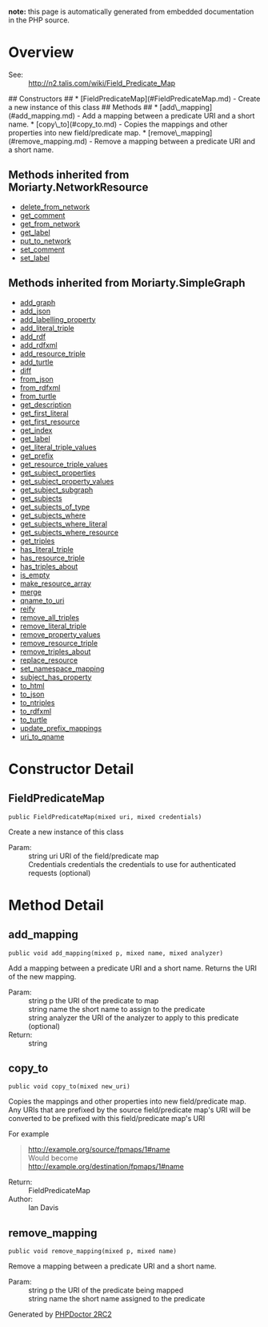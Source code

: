 **note:** this page is automatically generated from embedded documentation in the PHP source.

# Overview #

<dl>
<dt>See:</dt>
<dd><a href='http://n2.talis.com/wiki/Field_Predicate_Map'>http://n2.talis.com/wiki/Field_Predicate_Map</a></dd>
</dl>
## Constructors ##
  * [FieldPredicateMap](#FieldPredicateMap.md) - Create a new instance of this class
## Methods ##
  * [add\_mapping](#add_mapping.md) - Add a mapping between a predicate URI and a short name.
  * [copy\_to](#copy_to.md) - Copies the mappings and other properties into new field/predicate map.
  * [remove\_mapping](#remove_mapping.md) - Remove a mapping between a predicate URI and a short name.

## Methods inherited from Moriarty.NetworkResource ##

  * [delete\_from\_network](NetworkResource#delete_from_network.md)
  * [get\_comment](NetworkResource#get_comment.md)
  * [get\_from\_network](NetworkResource#get_from_network.md)
  * [get\_label](NetworkResource#get_label.md)
  * [put\_to\_network](NetworkResource#put_to_network.md)
  * [set\_comment](NetworkResource#set_comment.md)
  * [set\_label](NetworkResource#set_label.md)
## Methods inherited from Moriarty.SimpleGraph ##

  * [add\_graph](SimpleGraph#add_graph.md)
  * [add\_json](SimpleGraph#add_json.md)
  * [add\_labelling\_property](SimpleGraph#add_labelling_property.md)
  * [add\_literal\_triple](SimpleGraph#add_literal_triple.md)
  * [add\_rdf](SimpleGraph#add_rdf.md)
  * [add\_rdfxml](SimpleGraph#add_rdfxml.md)
  * [add\_resource\_triple](SimpleGraph#add_resource_triple.md)
  * [add\_turtle](SimpleGraph#add_turtle.md)
  * [diff](SimpleGraph#diff.md)
  * [from\_json](SimpleGraph#from_json.md)
  * [from\_rdfxml](SimpleGraph#from_rdfxml.md)
  * [from\_turtle](SimpleGraph#from_turtle.md)
  * [get\_description](SimpleGraph#get_description.md)
  * [get\_first\_literal](SimpleGraph#get_first_literal.md)
  * [get\_first\_resource](SimpleGraph#get_first_resource.md)
  * [get\_index](SimpleGraph#get_index.md)
  * [get\_label](SimpleGraph#get_label.md)
  * [get\_literal\_triple\_values](SimpleGraph#get_literal_triple_values.md)
  * [get\_prefix](SimpleGraph#get_prefix.md)
  * [get\_resource\_triple\_values](SimpleGraph#get_resource_triple_values.md)
  * [get\_subject\_properties](SimpleGraph#get_subject_properties.md)
  * [get\_subject\_property\_values](SimpleGraph#get_subject_property_values.md)
  * [get\_subject\_subgraph](SimpleGraph#get_subject_subgraph.md)
  * [get\_subjects](SimpleGraph#get_subjects.md)
  * [get\_subjects\_of\_type](SimpleGraph#get_subjects_of_type.md)
  * [get\_subjects\_where](SimpleGraph#get_subjects_where.md)
  * [get\_subjects\_where\_literal](SimpleGraph#get_subjects_where_literal.md)
  * [get\_subjects\_where\_resource](SimpleGraph#get_subjects_where_resource.md)
  * [get\_triples](SimpleGraph#get_triples.md)
  * [has\_literal\_triple](SimpleGraph#has_literal_triple.md)
  * [has\_resource\_triple](SimpleGraph#has_resource_triple.md)
  * [has\_triples\_about](SimpleGraph#has_triples_about.md)
  * [is\_empty](SimpleGraph#is_empty.md)
  * [make\_resource\_array](SimpleGraph#make_resource_array.md)
  * [merge](SimpleGraph#merge.md)
  * [qname\_to\_uri](SimpleGraph#qname_to_uri.md)
  * [reify](SimpleGraph#reify.md)
  * [remove\_all\_triples](SimpleGraph#remove_all_triples.md)
  * [remove\_literal\_triple](SimpleGraph#remove_literal_triple.md)
  * [remove\_property\_values](SimpleGraph#remove_property_values.md)
  * [remove\_resource\_triple](SimpleGraph#remove_resource_triple.md)
  * [remove\_triples\_about](SimpleGraph#remove_triples_about.md)
  * [replace\_resource](SimpleGraph#replace_resource.md)
  * [set\_namespace\_mapping](SimpleGraph#set_namespace_mapping.md)
  * [subject\_has\_property](SimpleGraph#subject_has_property.md)
  * [to\_html](SimpleGraph#to_html.md)
  * [to\_json](SimpleGraph#to_json.md)
  * [to\_ntriples](SimpleGraph#to_ntriples.md)
  * [to\_rdfxml](SimpleGraph#to_rdfxml.md)
  * [to\_turtle](SimpleGraph#to_turtle.md)
  * [update\_prefix\_mappings](SimpleGraph#update_prefix_mappings.md)
  * [uri\_to\_qname](SimpleGraph#uri_to_qname.md)
# Constructor Detail #

## FieldPredicateMap ##

```
public FieldPredicateMap(mixed uri, mixed credentials)
```

Create a new instance of this class<dl>
<dt>Param:</dt>
<dd>string uri URI of the field/predicate map</dd>
<dd>Credentials credentials the credentials to use for authenticated requests (optional)</dd>
</dl>


# Method Detail #

## add\_mapping ##

```
public void add_mapping(mixed p, mixed name, mixed analyzer)
```

Add a mapping between a predicate URI and a short name. Returns the URI of the new mapping.<dl>
<dt>Param:</dt>
<dd>string p the URI of the predicate to map</dd>
<dd>string name the short name to assign to the predicate</dd>
<dd>string analyzer the URI of the analyzer to apply to this predicate (optional)</dd>
<dt>Return:</dt>
<dd>string</dd>
</dl>


## copy\_to ##

```
public void copy_to(mixed new_uri)
```

Copies the mappings and other properties into new field/predicate map.
Any URIs that are prefixed by the source field/predicate map's URI will be converted to
be prefixed with this field/predicate map's URI

For example<br />
> http://example.org/source/fpmaps/1#name<br />
Would become<br />
> http://example.org/destination/fpmaps/1#name<br /><dl>
<dt>Return:</dt>
<dd>FieldPredicateMap</dd>
<dt>Author:</dt>
<dd>Ian Davis</dd>
</dl>


## remove\_mapping ##

```
public void remove_mapping(mixed p, mixed name)
```

Remove a mapping between a predicate URI and a short name.<dl>
<dt>Param:</dt>
<dd>string p the URI of the predicate being mapped</dd>
<dd>string name the short name assigned to the predicate</dd>
</dl>




Generated by [PHPDoctor 2RC2](http://phpdoctor.sourceforge.net/)